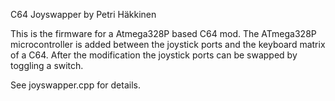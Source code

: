C64 Joyswapper by Petri Häkkinen

This is the firmware for a Atmega328P based C64 mod. The ATmega328P microcontroller is added between the joystick ports and the keyboard matrix of a C64. After the modification the joystick ports can be swapped by toggling a switch.

See joyswapper.cpp for details.
